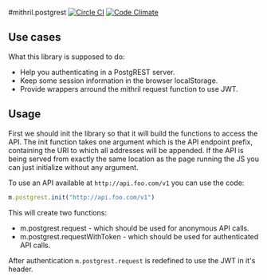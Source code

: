 #mithril.postgrest [![Circle CI](https://circleci.com/gh/catarse/mithril.postgrest/tree/master.svg?style=svg)](https://circleci.com/gh/catarse/mithril.postgrest/tree/master) [![Code Climate](https://codeclimate.com/github/catarse/mithril.postgrest/badges/gpa.svg)](https://codeclimate.com/github/catarse/mithril.postgrest)

## Use cases
What this library is supposed to do:
  
  * Help you authenticating in a PostgREST server.
  * Keep some session information in the browser localStorage.
  * Provide wrappers arround the mithril request function to use JWT.
  
## Usage
First we should init the library so that it will build the functions to access the API.
The init function takes one argument which is the API endpoint prefix, 
containing the URI to which all addresses will be appended. 
If the API is being served from exactly the same location as the page running the JS
you can just initialize without any argument.

To use an API available at ```http://api.foo.com/v1``` you can use the code:
```javascript
m.postgrest.init("http://api.foo.com/v1")
```

This will create two functions:

  * m.postgrest.request - which should be used for anonymous API calls.
  * m.postgrest.requestWithToken - which should be used for authenticated API calls.

After authentication ```m.postgrest.request``` is redefined to use the JWT in it's header.
